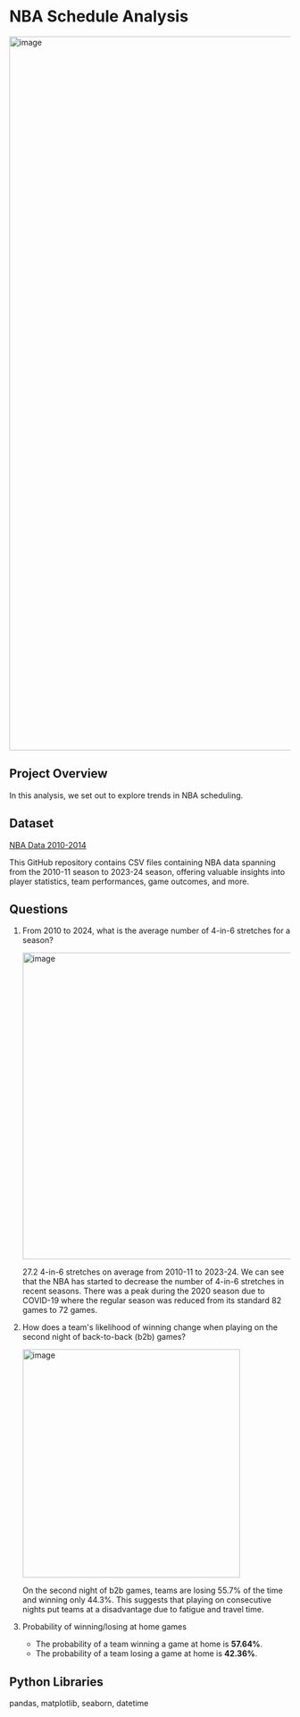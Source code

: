 # NBA Schedule Analysis

<img width="2040" height="1278" alt="image" src="https://github.com/user-attachments/assets/2eb7b694-4451-4cc1-96d5-b07b31608157" />

## Project Overview
In this analysis, we set out to explore trends in NBA scheduling.

## Dataset
[NBA Data 2010-2014](https://github.com/NocturneBear/NBA-Data-2010-2024)

This GitHub repository contains CSV files containing  NBA data spanning from the 2010-11 season to 2023-24 season, offering valuable insights into player statistics, team performances, game outcomes, and more.

## Questions
1) From 2010 to 2024, what is the average number of 4-in-6 stretches for a season?
   
      <img width="843" height="549" alt="image" src="https://github.com/user-attachments/assets/5b03d7b5-6cbd-47e5-8f9d-64967e07c389" />

   27.2 4-in-6 stretches on average from 2010-11 to 2023-24. We can see that the NBA has started to decrease the number of 4-in-6 stretches in recent seasons. There was a peak during the 2020 season due to COVID-19 where the regular season was reduced from its standard 82 games to 72 games.

3) How does a team's likelihood of winning change when playing on the second night of back-to-back (b2b) games?
   
      <img width="389" height="409" alt="image" src="https://github.com/user-attachments/assets/7c8cd5d8-7904-4802-b4c3-34625d8310c4" />

      On the second night of b2b games, teams are losing 55.7% of the time and winning only 44.3%. This suggests that playing on consecutive nights put teams at a disadvantage due to fatigue and travel time.

4) Probability of winning/losing at home games
     - The probability of a team winning a game at home is **57.64%**.
     - The probability of a team losing a game at home is **42.36%**.

## Python Libraries
pandas, matplotlib, seaborn, datetime
